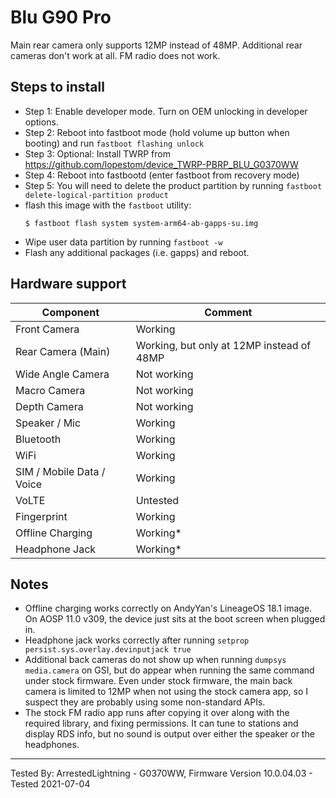 # Blu G90 Pro

Main rear camera only supports 12MP instead of 48MP.  Additional rear cameras don't work at all.  FM radio does not work.

## Steps to install

* Step 1: Enable developer mode.  Turn on OEM unlocking in developer options.
* Step 2: Reboot into fastboot mode (hold volume up button when booting) and run `fastboot flashing unlock`
* Step 3: Optional: Install TWRP from https://github.com/lopestom/device_TWRP-PBRP_BLU_G0370WW
* Step 4: Reboot into fastbootd (enter fastboot from recovery mode)
* Step 5: You will need to delete the product partition by running `fastboot delete-logical-partition product`
* flash this image with the `fastboot` utility:
    ```
    $ fastboot flash system system-arm64-ab-gapps-su.img
    ```
* Wipe user data partition by running `fastboot -w`
* Flash any additional packages (i.e. gapps) and reboot.

## Hardware support

| Component                 |      Comment                                              |
|---------------------------|-----------------------------------------------------------|
| Front Camera              | Working                                                   |
| Rear Camera (Main)        | Working, but only at 12MP instead of 48MP                 |
| Wide Angle Camera         | Not working                                               |
| Macro Camera              | Not working                                               |
| Depth Camera              | Not working                                               |
| Speaker / Mic             | Working                                                   |
| Bluetooth                 | Working                                                   |
| WiFi                      | Working                                                   |
| SIM / Mobile Data / Voice | Working                                                   |
| VoLTE                     | Untested                                                  |
| Fingerprint               | Working                                                   |
| Offline Charging          | Working*                                                  |
| Headphone Jack            | Working*                                                  |

## Notes

* Offline charging works correctly on AndyYan's LineageOS 18.1 image.  On AOSP 11.0 v309, the device just sits at the boot screen when plugged in.
* Headphone jack works correctly after running `setprop persist.sys.overlay.devinputjack true`
* Additional back cameras do not show up when running `dumpsys media.camera` on GSI, but do appear when running the same command under stock firmware.  Even under stock firmware, the main back camera is limited to 12MP when not using the stock camera app, so I suspect they are probably using some non-standard APIs.
* The stock FM radio app runs after copying it over along with the required library, and fixing permissions.  It can tune to stations and display RDS info, but no sound is output over either the speaker or the headphones.
---

Tested By: ArrestedLightning - G0370WW, Firmware Version 10.0.04.03 - Tested 2021-07-04